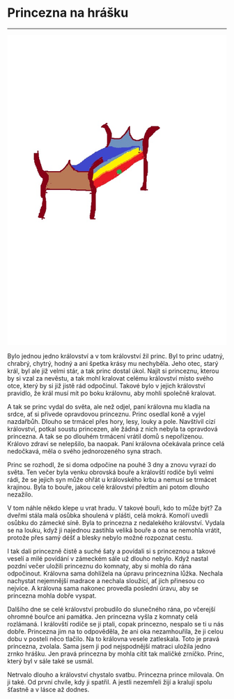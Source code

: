 # Princezna na hrášku
------

![princezna_na_hrasku](postel.jpg)

Bylo jednou jedno království a v tom království žil princ. Byl to princ udatný, chrabrý, chytrý, hodný a ani špetka krásy mu nechyběla. Jeho otec, starý král, byl ale již velmi stár, a tak princ dostal úkol. Najít si princeznu, kterou by si vzal za nevěstu, a tak mohl kralovat celému království místo svého otce, který by si již jistě rád odpočinul. Takové bylo v jejich království pravidlo, že král musí mít po boku královnu, aby mohli společně kralovat.

A tak se princ vydal do světa, ale než odjel, paní královna mu kladla na srdce, ať si přivede opravdovou princeznu. Princ osedlal koně a vyjel nazdařbůh. Dlouho se trmácel přes hory, lesy, louky a pole. Navštívil cizí království, potkal soustu princezen, ale žádná z nich nebyla ta opravdová princezna. A tak se po dlouhém trmácení vrátil domů s nepořízenou. Královo zdraví se nelepšilo, ba naopak. Paní královna očekávala prince celá nedočkavá, měla o svého jednorozeného syna strach.

Princ se rozhodl, že si doma odpočine na pouhé 3 dny a znovu vyrazí do světa. Ten večer byla venku obrovská bouře a královští rodiče byli velmi rádi, že se jejich syn může ohřát u královského krbu a nemusí se trmácet krajinou. Byla to bouře, jakou celé království předtím ani potom dlouho nezažilo.

V tom náhle někdo klepe u vrat hradu. V takové bouři, kdo to může být? Za dveřmi stála malá osůbka shoulená v plášti, celá mokrá. Komoří uvedli osůbku do zámecké síně. Byla to princezna z nedalekého království. Vydala se na louku, když ji najednou zastihla veliká bouře a ona se nemohla vrátit, protože přes samý déšť a blesky nebylo možné rozpoznat cestu.

I tak dali princezně čistě a suché šaty a povídali si s princeznou a takové veselí a milé povídání v zámeckém sále už dlouho nebylo. Když nastal pozdní večer uložili princeznu do komnaty, aby si mohla do rána odpočinout. Královna sama dohlížela na úpravu princeznina lůžka. Nechala nachystat nejemnější madrace a nechala sloužící, ať jich přinesou co nejvíce. A královna sama nakonec provedla poslední úravu, aby se princezna mohla dobře vyspat.

Dalšího dne se celé království probudilo do slunečného rána, po včerejší ohromné bouřce ani památka. Jen princezna vyšla z komnaty celá rozlámaná. I královští rodiče se ji ptali, copak princezno, nespalo se ti u nás dobře. Princezna jim na to odpověděla, že ani oka nezamhouřila, že ji celou dobu v posteli něco tlačilo. Na to královna vesele zatleskala. Toto je pravá princezna, zvolala. Sama jsem ji pod nejspodnější matraci uložila jedno zrnko hrášku. Jen pravá princezna by mohla cítit tak maličké zrníčko. Princ, který byl v sále také se usmál. 

Netrvalo dlouho a království chystalo svatbu. Princezna prince milovala. On ji také. Od první chvíle, kdy ji spatřil. A jestli nezemřeli žijí a kralují spolu šťastně a v lásce až dodnes.